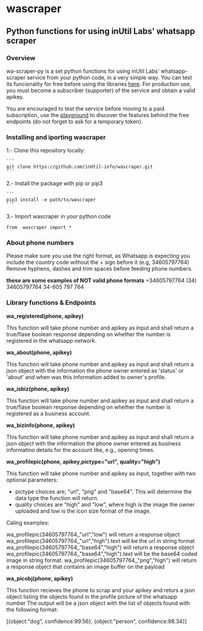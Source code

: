 # wascraper
## Python functions for using inUtil Labs' whatsapp scraper

### Overview
wa-scraper-py is a set python functions for using inUtil Labs' whatsapp-scraper service from your python code, in a very simple way.
You can test its funcionality for free before using the libraries [here](https://rapidapi.com/inutil-inutil-default/api/whatsapp-scraper/). For production use, you must become a subscriber (supporter) of the service and obtain a valid apikey.

You are encouraged to test the service before moving to a paid subscription, use the [playground](https://rapidapi.com/inutil-inutil-default/api/whatsapp-scraper/) to discover the features behind the free endpoints (do not forget to ask for a temporary token).


### Installing and iporting wascraper

1.- Clone this repository locally:

    ```
    git clone https://github.com/inUtil-info/wascraper.git
    ```
    
2.- Install the package with pip or pip3

    ```
    pip3 install -e path/to/wascraper
    ```
    
3.- Import wascraper in your python code

   ```
   from  wascraper import *
   ```
   
  


### About phone numbers
Please make sure you use the right format, as Whatsapp is expecting you include the country code without the + sign before it (e.g, 34605797764)
Remove hyphens, dashes and trim spaces before feeding phone numbers.

**these are some examples of NOT valid phone formats**
+34605797764
(34) 34605797764
34-605 797 764

### Library functions & Endpoints

**wa_registered(phone, apikey)**

This function will take phone number and apikey as input and shall return a true/flase boolean response depending on whether the number is registered in the whatsapp network.

**wa_about(phone, apikey)**

This function will take phone number and apikey as input and shall return a json object with the information the phone owner entered as 'status' or 'about' and when was this information added to owner's profile.


**wa_isbiz(phone, apikey)**

This function will take phone number and apikey as input and shall return a true/flase boolean response depending on whether the number is registered as a business account.

**wa_bizinfo(phone, apikey)**

This function will take phone number and apikey as input and shall return a json object with the information the phone owner entered as business informatino details for the account like, e.g., opening times.

**wa_profilepic(phone, apikey,pictype="url", quality="high")**

This function will take phone number and apikey as input, together with two optional parameters:
 - pictype choices are; "url", "png" and "base64". This will determine the data type the function will return.
 - quality choices are "high" and "low", where high is the image the owner uploaded and low is the icon size format of the image.

Caling examples:

  wa_profilepic(34605797764,<yourapikey>,"url","low") will return a response object
  wa_profilepic(34605797764,<yourapikey>,"url","high").text will be the url in string format 
  wa_profilepic(34605797764,<yourapikey>,"base64","high") will return a response object
  wa_profilepic(34605797764,<yourapikey>,"base64","high").text will be the base64 coded image in string format.
  wa_profilepic(34605797764,<yourapikey>,"png","high") will return a response object that contains an image buffer on the payload

**wa_picobj(phone, apikey)**

This function recieves the phone to scrap and your apikey and returs a json object listing the objects found in the profile picture of the whatsapp number
The output will be a json object with the list of objects found with the following format:

[{object:"dog", confidence:99.56}, {object:"person", confidence:98.34}]




